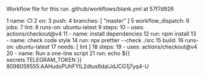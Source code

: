 Workflow file for this run
.github/workflows/blank.yml at 57f7d926

1  name: CI
2  on:
3    push:
4      branches: [ "master" ]
5    workflow_dispatch:
6  jobs:
7    lint:
8      runs-on: ubuntu-latest
9      steps:
10       - uses: actions/checkout@v4
11         - name: install dependencies
12         run: npm install
13       - name: check code style
14         run: npx prettier --check ./src
15  build:
16     runs-on: ubuntu-latest
17     needs: [ lint ]
18     steps:
19       - uses: actions/checkout@v4
20       - name: Run a one-line script
21         run: echo ${{ secrets.TELEGRAM_TOKEN }}
8098059555:AAHudxPUhFYIL2dtus6daIJdJCG1j7yq4-U

